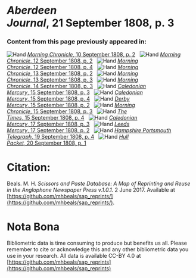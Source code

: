 # *Aberdeen Journal*, 21 September 1808, p. 3  
  
### Content from this page previously appeared in:  
![Hand](http://scissorsandpaste.net/wp-content/uploads/2017/06/smallhandpointer.png) [*Morning Chronicle*, 10 September 1808, p. 2](https://mhbeals.github.io/sap_html/Morning-Chronicle/Morning-Chronicle-10-September-1808-p-2)  
![Hand](http://scissorsandpaste.net/wp-content/uploads/2017/06/smallhandpointer.png) [*Morning Chronicle*, 12 September 1808, p. 2](https://mhbeals.github.io/sap_html/Morning-Chronicle/Morning-Chronicle-12-September-1808-p-2)  
![Hand](http://scissorsandpaste.net/wp-content/uploads/2017/06/smallhandpointer.png) [*Morning Chronicle*, 12 September 1808, p. 4](https://mhbeals.github.io/sap_html/Morning-Chronicle/Morning-Chronicle-12-September-1808-p-4)  
![Hand](http://scissorsandpaste.net/wp-content/uploads/2017/06/smallhandpointer.png) [*Morning Chronicle*, 13 September 1808, p. 2](https://mhbeals.github.io/sap_html/Morning-Chronicle/Morning-Chronicle-13-September-1808-p-2)  
![Hand](http://scissorsandpaste.net/wp-content/uploads/2017/06/smallhandpointer.png) [*Morning Chronicle*, 13 September 1808, p. 3](https://mhbeals.github.io/sap_html/Morning-Chronicle/Morning-Chronicle-13-September-1808-p-3)  
![Hand](http://scissorsandpaste.net/wp-content/uploads/2017/06/smallhandpointer.png) [*Morning Chronicle*, 14 September 1808, p. 3](https://mhbeals.github.io/sap_html/Morning-Chronicle/Morning-Chronicle-14-September-1808-p-3)  
![Hand](http://scissorsandpaste.net/wp-content/uploads/2017/06/smallhandpointer.png) [*Caledonian Mercury*, 15 September 1808, p. 3](https://mhbeals.github.io/sap_html/Caledonian-Mercury/Caledonian-Mercury-15-September-1808-p-3)  
![Hand](http://scissorsandpaste.net/wp-content/uploads/2017/06/smallhandpointer.png) [*Caledonian Mercury*, 15 September 1808, p. 4](https://mhbeals.github.io/sap_html/Caledonian-Mercury/Caledonian-Mercury-15-September-1808-p-4)  
![Hand](http://scissorsandpaste.net/wp-content/uploads/2017/06/smallhandpointer.png) [*Derby Mercury*, 15 September 1808, p. 2](https://mhbeals.github.io/sap_html/Derby-Mercury/Derby-Mercury-15-September-1808-p-2)  
![Hand](http://scissorsandpaste.net/wp-content/uploads/2017/06/smallhandpointer.png) [*Morning Chronicle*, 15 September 1808, p. 3](https://mhbeals.github.io/sap_html/Morning-Chronicle/Morning-Chronicle-15-September-1808-p-3)  
![Hand](http://scissorsandpaste.net/wp-content/uploads/2017/06/smallhandpointer.png) [*The Times*, 15 September 1808, p. 4](https://mhbeals.github.io/sap_html/The-Times/The-Times-15-September-1808-p-4)  
![Hand](http://scissorsandpaste.net/wp-content/uploads/2017/06/smallhandpointer.png) [*Caledonian Mercury*, 17 September 1808, p. 3](https://mhbeals.github.io/sap_html/Caledonian-Mercury/Caledonian-Mercury-17-September-1808-p-3)  
![Hand](http://scissorsandpaste.net/wp-content/uploads/2017/06/smallhandpointer.png) [*Leeds Mercury*, 17 September 1808, p. 2](https://mhbeals.github.io/sap_html/Leeds-Mercury/Leeds-Mercury-17-September-1808-p-2)  
![Hand](http://scissorsandpaste.net/wp-content/uploads/2017/06/smallhandpointer.png) [*Hampshire Portsmouth Telegraph*, 19 September 1808, p. 4](https://mhbeals.github.io/sap_html/Hampshire-Portsmouth-Telegraph/Hampshire-Portsmouth-Telegraph-19-September-1808-p-4)  
![Hand](http://scissorsandpaste.net/wp-content/uploads/2017/06/smallhandpointer.png) [*Hull Packet*, 20 September 1808, p. 1](https://mhbeals.github.io/sap_html/Hull-Packet/Hull-Packet-20-September-1808-p-1)  


# Citation: 

Beals. M. H. *Scissors and Paste Database: A Map of Reprinting and Reuse in the Anglophone Newspaper Press v.1.0.1.* 2 June 2017. Available at [https://github.com/mhbeals/sap_reprints/](https://github.com/mhbeals/sap_reprints/). 

# Nota Bona

Bibliometric data is time consuming to produce but benefits us all. Please remember to cite or acknowledge this and any other bibliometric data you use in your research. All data is available CC-BY 4.0 at [https://github.com/mhbeals/sap_reprints](https://github.com/mhbeals/sap_reprints)